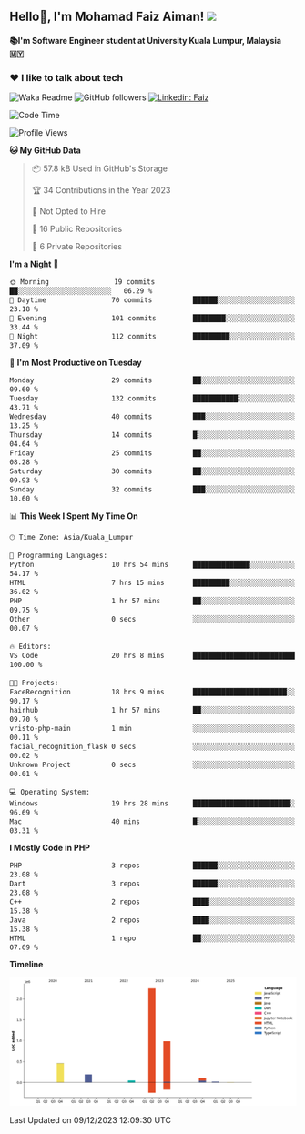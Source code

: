 <h2> Hello👋, I'm Mohamad Faiz Aiman! <img src="https://media.giphy.com/media/12oufCB0MyZ1Go/giphy.gif" width="50"></h2>

#### 📚I'm Software Engineer student at University Kuala Lumpur, Malaysia 🇲🇾
###  ❤️ I like to talk about tech 


![Waka Readme](https://github.com/anmol098/anmol098/workflows/Waka%20Readme/badge.svg)
![GitHub followers](https://img.shields.io/github/followers/faizaiman?label=Follow&style=social)
[![Linkedin: Faiz](https://img.shields.io/badge/-Faiz-blue?style=flat-square&logo=Linkedin&logoColor=white&link=https://www.linkedin.com/in/mohamad-faiz-aiman-623747192/)](https://www.linkedin.com/in/mohamad-faiz-aiman-623747192/)

<!--START_SECTION:waka-->
![Code Time](http://img.shields.io/badge/Code%20Time-192%20hrs%2042%20mins-blue)

![Profile Views](http://img.shields.io/badge/Profile%20Views-5-blue)

**🐱 My GitHub Data** 

> 📦 57.8 kB Used in GitHub's Storage 
 > 
> 🏆 34 Contributions in the Year 2023
 > 
> 🚫 Not Opted to Hire
 > 
> 📜 16 Public Repositories 
 > 
> 🔑 6 Private Repositories 
 > 
**I'm a Night 🦉** 

```text
🌞 Morning                19 commits          ██░░░░░░░░░░░░░░░░░░░░░░░   06.29 % 
🌆 Daytime                70 commits          ██████░░░░░░░░░░░░░░░░░░░   23.18 % 
🌃 Evening                101 commits         ████████░░░░░░░░░░░░░░░░░   33.44 % 
🌙 Night                  112 commits         █████████░░░░░░░░░░░░░░░░   37.09 % 
```
📅 **I'm Most Productive on Tuesday** 

```text
Monday                   29 commits          ██░░░░░░░░░░░░░░░░░░░░░░░   09.60 % 
Tuesday                  132 commits         ███████████░░░░░░░░░░░░░░   43.71 % 
Wednesday                40 commits          ███░░░░░░░░░░░░░░░░░░░░░░   13.25 % 
Thursday                 14 commits          █░░░░░░░░░░░░░░░░░░░░░░░░   04.64 % 
Friday                   25 commits          ██░░░░░░░░░░░░░░░░░░░░░░░   08.28 % 
Saturday                 30 commits          ██░░░░░░░░░░░░░░░░░░░░░░░   09.93 % 
Sunday                   32 commits          ███░░░░░░░░░░░░░░░░░░░░░░   10.60 % 
```


📊 **This Week I Spent My Time On** 

```text
🕑︎ Time Zone: Asia/Kuala_Lumpur

💬 Programming Languages: 
Python                   10 hrs 54 mins      ██████████████░░░░░░░░░░░   54.17 % 
HTML                     7 hrs 15 mins       █████████░░░░░░░░░░░░░░░░   36.02 % 
PHP                      1 hr 57 mins        ██░░░░░░░░░░░░░░░░░░░░░░░   09.75 % 
Other                    0 secs              ░░░░░░░░░░░░░░░░░░░░░░░░░   00.07 % 

🔥 Editors: 
VS Code                  20 hrs 8 mins       █████████████████████████   100.00 % 

🐱‍💻 Projects: 
FaceRecognition          18 hrs 9 mins       ███████████████████████░░   90.17 % 
hairhub                  1 hr 57 mins        ██░░░░░░░░░░░░░░░░░░░░░░░   09.70 % 
vristo-php-main          1 min               ░░░░░░░░░░░░░░░░░░░░░░░░░   00.11 % 
facial_recognition_flask 0 secs              ░░░░░░░░░░░░░░░░░░░░░░░░░   00.02 % 
Unknown Project          0 secs              ░░░░░░░░░░░░░░░░░░░░░░░░░   00.01 % 

💻 Operating System: 
Windows                  19 hrs 28 mins      ████████████████████████░   96.69 % 
Mac                      40 mins             █░░░░░░░░░░░░░░░░░░░░░░░░   03.31 % 
```

**I Mostly Code in PHP** 

```text
PHP                      3 repos             ██████░░░░░░░░░░░░░░░░░░░   23.08 % 
Dart                     3 repos             ██████░░░░░░░░░░░░░░░░░░░   23.08 % 
C++                      2 repos             ████░░░░░░░░░░░░░░░░░░░░░   15.38 % 
Java                     2 repos             ████░░░░░░░░░░░░░░░░░░░░░   15.38 % 
HTML                     1 repo              ██░░░░░░░░░░░░░░░░░░░░░░░   07.69 % 
```



**Timeline**

![Lines of Code chart](https://raw.githubusercontent.com/faizaiman/faizaiman/main/assets/bar_graph.png)


 Last Updated on 09/12/2023 12:09:30 UTC
<!--END_SECTION:waka-->
